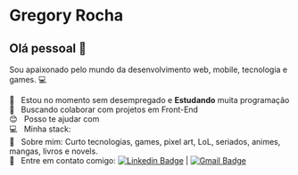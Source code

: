
# Gregory Rocha

## Olá pessoal 👋
Sou apaixonado pelo mundo da desenvolvimento web, mobile, tecnologia e games. :computer:

 :rocket:  &nbsp; Estou no momento sem desempregado e **Estudando** muita programação
 <br/> :purple_heart: &nbsp; Buscando colaborar com projetos em Front-End
 <br/> :blush: &nbsp; Posso te ajudar com 
 <br/> :computer: &nbsp; Minha stack: 
 <br/> 💬  &nbsp; Sobre mim: Curto tecnologias, games, pixel art, LoL, seriados, animes, mangas, livros e novels.
 <br/> :email: &nbsp; Entre em contato comigo: [![Linkedin Badge](https://img.shields.io/badge/-Gregory-Rocha-blue?style=flat-square&logo=Linkedin&logoColor=white&link=https://www.linkedin.com/in/gregory-rocha/)](https://www.linkedin.com/in/gregory-rocha/) 
| 
[![Gmail Badge](https://img.shields.io/badge/-justgregoryrocha@gmail.com-c14438?style=flat-square&logo=Gmail&logoColor=white&link=mailto:justgregoryrocha@gmail.com)](mailto:justgregoryrocha@gmail.com)
